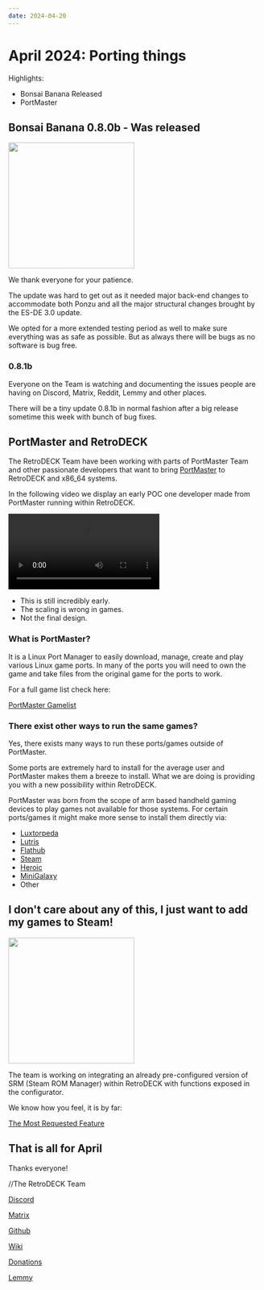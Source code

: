 ```yaml
---
date: 2024-04-20
---
```


# April 2024: Porting things

Highlights:

- Bonsai Banana Released
- PortMaster

<!-- more -->

## Bonsai Banana 0.8.0b - Was released

<img src="../bonsai-banana.png" width="250">

We thank everyone for your patience.

The update was hard to get out as it needed major back-end changes to accommodate both Ponzu and all the major structural changes brought by the ES-DE 3.0 update.

We opted for a more extended testing period as well to make sure everything was as safe as possible. But as always there will be bugs as no software is bug free.

### 0.8.1b

Everyone on the Team is watching and documenting the issues people are having on Discord, Matrix, Reddit, Lemmy and other places.

There will be a tiny update  0.8.1b  in normal fashion after a big release sometime this week with bunch of bug fixes.

## PortMaster and RetroDECK

The RetroDECK Team have been working with parts of PortMaster Team and other passionate developers that want to bring [PortMaster](https://portmaster.games/index.html) to RetroDECK and x86_64 systems.

In the following video we display an early POC one developer made from PortMaster running within RetroDECK.

![type:video](pm-retrodeck.mp4)

- This is still incredibly early.
- The scaling is wrong in games.
- Not the final design.

### What is PortMaster?

It is a Linux Port Manager to easily download, manage, create and play various Linux game ports.
In many of the ports you will need to own the game and take files from the original game for the ports to work.

For a full game list check here:

[PortMaster Gamelist](https://portmaster.games/games.html)

### There exist other ways to run the same games?

Yes, there exists many ways to run these ports/games outside of PortMaster.

Some ports are extremely hard to install for the average user and PortMaster makes them a breeze to install.
What we are doing is providing you with a new possibility within RetroDECK.

PortMaster was born from the scope of arm based handheld gaming devices to play games not available for those systems.
For certain ports/games it might make more sense to install them directly via:

- [Luxtorpeda](https://github.com/dreamer/luxtorpeda)
- [Lutris](https://lutris.net/)
- [Flathub](https://flathub.org/en)
- [Steam](https://store.steampowered.com/)
- [Heroic](https://heroicgameslauncher.com/)
- [MiniGalaxy](https://sharkwouter.github.io/minigalaxy/)
- Other



## I don't care about any of this, I just want to add my games to Steam!

<img src="../add-to-steam.jpg" width="250">

The team is working on integrating an already pre-configured version of SRM (Steam ROM Manager) within RetroDECK with functions exposed in the configurator.

We know how you feel, it is by far:

[The Most Requested Feature](https://soundcloud.com/lazorne/the-most-requested-feature-1/s-ZU517nfk95h?si=82f784da8bae467f8655d43fdadb15a8)


## That is all for April

Thanks everyone!

//The RetroDECK Team

[Discord](https://discord.gg/WDc5C9YWMx)

[Matrix](https://matrix.to/#/#retrodeck:matrix.org)

[Github](https://github.com/XargonWan/RetroDECK)

[Wiki](https://github.com/XargonWan/RetroDECK/wiki)

[Donations](https://retrodeck.readthedocs.io/en/latest/wiki_about/donations-licenses/)

[Lemmy](https://lemmy.zip/c/retrodeck)<br/>
